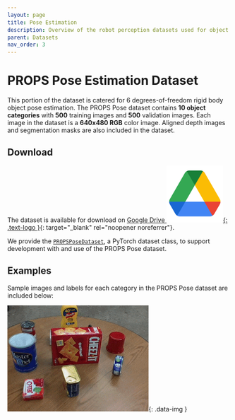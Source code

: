 ```yaml
---
layout: page
title: Pose Estimation
description: Overview of the robot perception datasets used for object detection projects the DeepRob course.
parent: Datasets
nav_order: 3
---
```


# PROPS Pose Estimation Dataset

This portion of the dataset is catered for 6 degrees-of-freedom rigid body object pose estimation. The PROPS Pose dataset contains <b>10 object categories</b> with <b>500</b> training images and <b>500</b> validation images. Each image in the dataset is a <b>640x480 RGB</b> color image. Aligned depth images and segmentation masks are also included in the dataset.

## Download

The dataset is available for download on [Google Drive ![](/assets/logos/logo_drive_2020q4_color_2x_web_64dp.png){: .text-logo }](https://drive.google.com/file/d/15rhwXhzHGKtBcxJAYMWJG7gN7BLLhyAq/view?usp=share_link){: target="_blank" rel="noopener noreferrer"}.

We provide the [`PROPSPoseDataset`](/assets/projects/PROPSPoseDataset.py), a PyTorch dataset class, to support development with and use of the PROPS Pose dataset.

## Examples

Sample images and labels for each category in the PROPS Pose dataset are included below:

![Sample animation showing PROPS pose samples](/assets/images/props_pose.gif){: .data-img }
